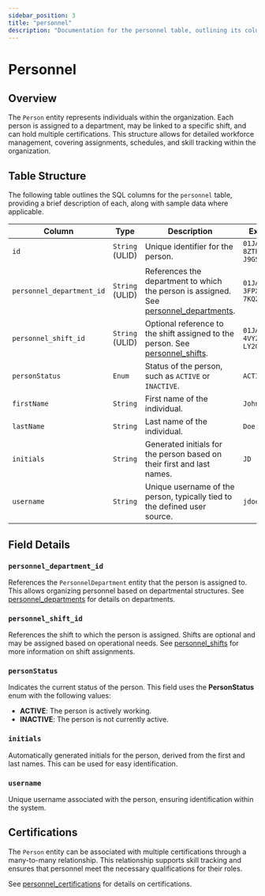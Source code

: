 ```yaml
---
sidebar_position: 3
title: "personnel"
description: "Documentation for the personnel table, outlining its columns and structure."
---
```


# Personnel

## Overview

The `Person` entity represents individuals within the organization. Each person is assigned to a department, may be
linked to a specific shift, and can hold multiple certifications. This structure allows for detailed workforce
management, covering assignments, schedules, and skill tracking within the organization.

## Table Structure

The following table outlines the SQL columns for the `personnel` table, providing a brief description of each, along
with sample data where applicable.

| Column                    | Type            | Description                                                                                                   | Example                        |
| ------------------------- | --------------- | ------------------------------------------------------------------------------------------------------------- | ------------------------------ |
| `id`                      | `String` (ULID) | Unique identifier for the person.                                                                             | `01JAP8RJBN-8ZTPXSGY-J9GSDPE1` |
| `personnel_department_id` | `String` (ULID) | References the department to which the person is assigned. See [personnel_departments](personnel-department). | `01JAP8R5RT-3FPXQABY-7KQZT6VF` |
| `personnel_shift_id`      | `String` (ULID) | Optional reference to the shift assigned to the person. See [personnel_shifts](personnel-shift).              | `01JAP8RJBN-4VYZUKE1-LY2QHV8X` |
| `personStatus`            | `Enum`          | Status of the person, such as `ACTIVE` or `INACTIVE`.                                                         | `ACTIVE`                       |
| `firstName`               | `String`        | First name of the individual.                                                                                 | `John`                         |
| `lastName`                | `String`        | Last name of the individual.                                                                                  | `Doe`                          |
| `initials`                | `String`        | Generated initials for the person based on their first and last names.                                        | `JD`                           |
| `username`                | `String`        | Unique username of the person, typically tied to the defined user source.                                     | `jdoe`                         |

## Field Details

### `personnel_department_id`

References the `PersonnelDepartment` entity that the person is assigned to. This allows organizing personnel based on
departmental structures.
See [personnel_departments](personnel-department) for details on departments.

### `personnel_shift_id`

References the shift to which the person is assigned. Shifts are optional and may be assigned based on operational
needs.
See [personnel_shifts](personnel-shift) for more information on shift assignments.

### `personStatus`

Indicates the current status of the person. This field uses the **PersonStatus** enum with the following values:

- **ACTIVE**: The person is actively working.
- **INACTIVE**: The person is not currently active.

### `initials`

Automatically generated initials for the person, derived from the first and last names. This can be used for easy
identification.

### `username`

Unique username associated with the person, ensuring identification within the system.

## Certifications

The `Person` entity can be associated with multiple certifications through a many-to-many relationship. This
relationship supports skill tracking and ensures that personnel meet the necessary qualifications for their roles.

See [personnel_certifications](personnel-certification) for details on certifications.

